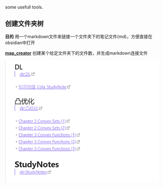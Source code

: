 some usefull tools.

创建文件夹树
------------

**目的** 用一个markdown文件来链接一个文件夹下的笔记文件(md)，方便直接在obsidian中打开

**[map_creator](map_creator.py)** 创建某个给定文件夹下的文件数，并生成markdown连接文件

![image-20230404170324915](readme.assets/image-20230404170324915.png)